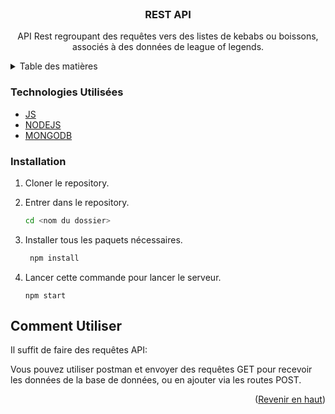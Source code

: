 <div id="top"></div>

<!-- PROJECT LOGO -->
<br />
<div align="center">

<h3 align="center">REST API</h3>
  <p align="center">
    API Rest regroupant des requêtes vers des listes de kebabs ou boissons, associés à des données de league of legends.
    <br />
  </p>
</div>

<!-- TABLE OF CONTENTS -->
<details>
  <summary>Table des matières</summary>
  <ol>
    <li>
      <a href="#technologies-utilisées">Technologies utilisées</a>
    </li>
    <li>
      <a href="#installation">Comment installer le projet</a>
      </li>
    <li>
      <a href="#comment-utiliser">Comment utiliser l'api</a>
    </li>
  </ol>
</details>

### Technologies Utilisées

- [JS](https://www.javascript.com)
- [NODEJS](https://nodejs.org/en/)
- [MONGODB](https://www.mongodb.com/)

### Installation

1. Cloner le repository.
2. Entrer dans le repository.

   ```sh
   cd <nom du dossier>
   ```

3. Installer tous les paquets nécessaires.

   ```sh
    npm install
   ```

4. Lancer cette commande pour lancer le serveur.

   ```
   npm start
   ```

<!-- COMMENT UTILISER -->

## Comment Utiliser

Il suffit de faire des requêtes API:

Vous pouvez utiliser postman et envoyer des requêtes GET pour recevoir les données de la base de données, ou en ajouter via les routes POST.

<p align="right">(<a href="#top">Revenir en haut</a>)</p>

